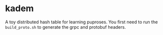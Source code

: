 # kadem

A toy distributed hash table for learning puproses. You first need to run the `build_proto.sh` to generate the grpc and protobuf headers.
